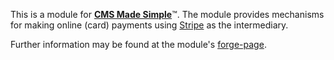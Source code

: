 This is a module for <a href="http://www.cmsmadesimple.org"><strong>CMS Made Simple</strong></a>&#8482;.
The module provides mechanisms for making online (card) payments using 
<a href="https://stripe.com">Stripe</a> as the intermediary.

Further information may be found at the module's <a href="http://dev.cmsmadesimple.org/projects/stripegate">forge-page</a>.
